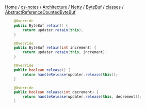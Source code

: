 [Home](https://mengxianbin.github.io) /
[cs-notes](https://mengxianbin.github.io/cs-notes/site) /
[Architecture](https://mengxianbin.github.io/cs-notes/site/Architecture) /
[Netty](https://mengxianbin.github.io/cs-notes/site/Architecture/Netty) /
[ByteBuf](https://mengxianbin.github.io/cs-notes/site/Architecture/Netty/ByteBuf) /
[classes](https://mengxianbin.github.io/cs-notes/site/Architecture/Netty/ByteBuf/classes) /
[AbstractReferenceCountedByteBuf](https://mengxianbin.github.io/cs-notes/site/Architecture/Netty/ByteBuf/classes/AbstractReferenceCountedByteBuf)

```java
    @Override
    public ByteBuf retain() {
        return updater.retain(this);
    }

    @Override
    public ByteBuf retain(int increment) {
        return updater.retain(this, increment);
    }

    @Override
    public boolean release() {
        return handleRelease(updater.release(this));
    }

    @Override
    public boolean release(int decrement) {
        return handleRelease(updater.release(this, decrement));
    }
```
